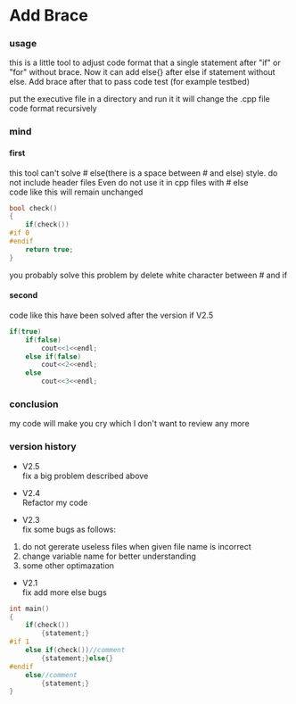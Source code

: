 # Add Brace

### usage
this is a little tool to adjust code format that a single statement after "if" or "for" without brace.
Now it can add else{} after else if statement without else.
Add brace after that to pass code test (for example testbed)

put the executive file in a directory and run it
it will change the .cpp file code format recursively


### mind
#### first
this tool can't solve # else(there is a space between # and else) style.
do not include header files
Even do not use it in cpp files with # else   
code like this will remain unchanged
```C++
bool check()
{
    if(check())
#if 0
#endif
    return true;
}
```
you probably solve this problem by delete white character between # and if

#### second
code like this have been solved after the version if V2.5
```C++
if(true)
    if(false)
        cout<<1<<endl;
    else if(false)
        cout<<2<<endl;
    else
        cout<<3<<endl;
```


### conclusion
my code will make you cry which I don't want to review any more

### version history
* V2.5   
fix a big problem described above

* V2.4   
Refactor my code

* V2.3   
fix some bugs as follows:
1. do not gererate useless files when given file name is incorrect
2. change variable name for better understanding
3. some other optimazation

* V2.1   
fix add more else bugs
```C++
int main()
{
    if(check())
        {statement;}
#if 1
    else if(check())//comment
        {statement;}else{}
#endif
    else//comment
        {statement;}
}
```
